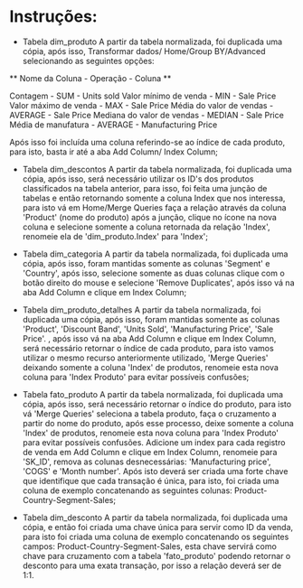 # Instruções:

- Tabela dim_produto
A partir da tabela normalizada, foi duplicada uma cópia, após isso,  Transformar dados/ Home/Group BY/Advanced selecionando as seguintes opções:


** Nome da Coluna - Operação - Coluna **

Contagem - SUM - Units sold
Valor mínimo de venda - MIN - Sale Price 
Valor máximo de venda - MAX - Sale Price
Média do valor de vendas - AVERAGE - Sale Price
Mediana do valor de vendas - MEDIAN - Sale Price
Média de manufatura - AVERAGE - Manufacturing Price

Após isso foi incluída uma coluna referindo-se ao índice de cada produto, para isto, basta ir até a aba
Add Column/ Index Column;


- Tabela dim_descontos
A partir da tabela normalizada, foi duplicada uma cópia, após isso, será necessário utilizar os ID's dos produtos classificados na tabela anterior, para isso, 
foi feita uma junção de tabelas e então retornando somente a coluna Index que nos interessa, para isto vá em Home/Merge Queries faça a relação através da coluna 'Product'
(nome do produto) após a junção, clique no ícone na nova coluna e selecione somente a coluna retornada da relação 'Index', renomeie ela de 'dim_produto.Index' para 'Index';


- Tabela dim_categoria
A partir da tabela normalizada, foi duplicada uma cópia, após isso, foram mantidas somente as colunas 'Segment' e 'Country', após isso, selecione somente as duas colunas
clique com o botão direito do mouse e selecione 'Remove Duplicates', após isso vá na aba Add Column e clique em Index Column;


- Tabela dim_produto_detalhes
A partir da tabela normalizada, foi duplicada uma cópia, após isso, foram mantidas somente as colunas 'Product', 'Discount Band', 'Units Sold', 'Manufacturing Price', 'Sale Price'.
, após isso vá na aba Add Column e clique em Index Column, será necessário retornar o índice de cada produto, para isto vamos utilizar o mesmo recurso anteriormente utilizado, 
'Merge Queries' deixando somente a coluna 'Index' de produtos, renomeie esta nova coluna para 'Index Produto' para evitar possíveis confusões;

- Tabela fato_produto
A partir da tabela normalizada, foi duplicada uma cópia, após isso, será necessário retornar o índice do produto, para isto vá 
'Merge Queries' seleciona a tabela produto, faça o cruzamento a partir do nome do produto, 
após esse processo, deixe somente a coluna 'Index' de produtos, renomeie esta nova coluna para 'Index Produto' para evitar possíveis confusões.
Adicione um index para cada registro de venda em Add Column e clique em Index Column, renomeie para 'SK_ID', remova as colunas desnecessárias:
'Manufacturing price', 'COGS' e 'Month number'.
Após isto deverá ser criada uma forte chave que identifique que cada transação é única, para isto, foi criada uma coluna de exemplo concatenando as seguintes colunas:
Product-Country-Segment-Sales;


- Tabela dim_desconto
A partir da tabela normalizada, foi duplicada uma cópia, e então foi criada uma chave única para servir como ID da venda, para isto foi criada uma coluna de exemplo
concatenando os seguintes campos: Product-Country-Segment-Sales, esta chave servirá como chave para cruzamento com a tabela 'fato_produto' podendo retornar o desconto
para uma exata transação, por isso a relação deverá ser de 1:1.





